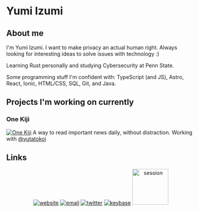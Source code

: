 # Yumi Izumi

## About me

I'm Yumi Izumi. I want to make privacy an actual human right. Always looking for interesting ideas to solve issues with technology :)

Learning Rust personally and studying Cybersecurity at Penn State.

Some programming stuff I'm confident with: TypeScript (and JS), Astro, React, Ionic, HTML/CSS, SQL, Git, and Java.

## Projects I'm working on currently

### One Kiji

[![One Kiji](https://onekiji.com/placeholder-social.png)](https://onekiji.com)
A way to read important news daily, without distraction. Working with [@yutatokoi](https://github.com/yutatokoi)

## Links

<p align="center">
  <a href="https://yumi.to" rel="nofollow"><img src="https://yumi.to/assets/github-icons/website.png" alt="website" style="max-width:100%;"></a>
  <a href="mailto:me@yumiizumi.com"><img src="https://yumi.to/assets/github-icons/protonmail.png" alt="email" style="max-width:100%;"></a>
  <a href="https://twitter.com/aapl_yumi" rel="nofollow"><img src="https://yumi.to/assets/github-icons/twitter.png"alt="twitter" style="max-width:100%;"></a>
  <a href="https://keybase.io/aapl_yumi" rel="nofollow"><img src="https://yumi.to/assets/github-icons/keybase.png" alt="keybase" style="max-width:100%;"></a>
  <a href="https://yumi.to/session" rel="nofollow"><img src="https://raw.githubusercontent.com/oxen-io/session-desktop/6df84fbd1ede25982c9b8955de0bce718489fdc1/images/session/brand.svg" height="96px" width="96px" alt="session" style="max-width:100%;"></a>
</p>
